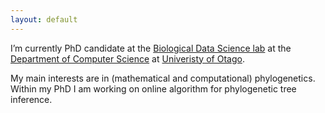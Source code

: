 ```yaml
---
layout: default
---
```


I’m currently PhD candidate at the [Biological Data Science lab](https://biods.org/) at the [Department of Computer Science](https://www.otago.ac.nz/computer-science/index.html) at [Univeristy of Otago](https://www.otago.ac.nz).

My main interests are in (mathematical and computational) phylogenetics.
Within my PhD I am working on online algorithm for phylogenetic tree inference.
